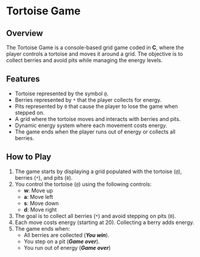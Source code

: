 # Tortoise Game

## Overview
The Tortoise Game is a console-based grid game coded in **C**, where the player controls a tortoise and moves it around a grid. The objective is to collect berries and avoid pits while managing the energy levels.

## Features
- Tortoise represented by the symbol `@`.
- Berries represented by `*` that the player collects for energy.
- Pits represented by `0` that cause the player to lose the game when stepped on.
- A grid where the tortoise moves and interacts with berries and pits.
- Dynamic energy system where each movement costs energy.
- The game ends when the player runs out of energy or collects all berries.

## How to Play
1. The game starts by displaying a grid populated with the tortoise (`@`), berries (`*`), and pits (`0`).
2. You control the tortoise (`@`) using the following controls:
    - **w**: Move up
    - **a**: Move left
    - **s**: Move down
    - **d**: Move right
3. The goal is to collect all berries (`*`) and avoid stepping on pits (`0`).
4. Each move costs energy (starting at 20). Collecting a berry adds energy.
5. The game ends when:
    - All berries are collected (***You win***).
    - You step on a pit (***Game over***).
    - You run out of energy (***Game over***)
